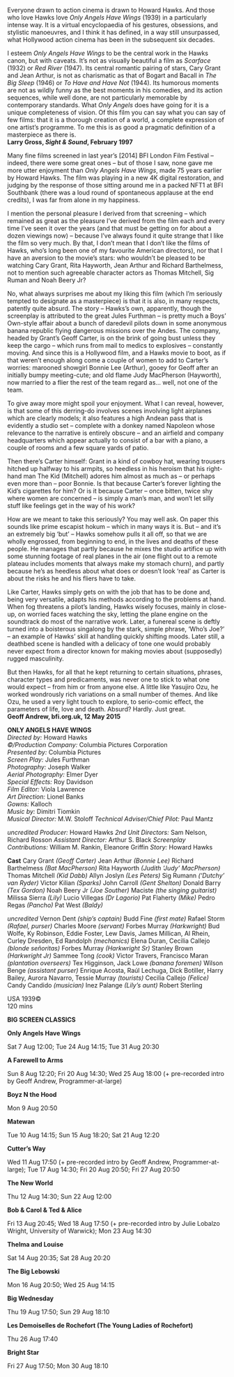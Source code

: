 

Everyone drawn to action cinema is drawn to Howard Hawks. And those who love Hawks love _Only Angels Have Wings_ (1939) in a particularly intense way.  It is a virtual encyclopaedia of his gestures, obsessions, and stylistic manoeuvres, and I think it has defined, in a way still unsurpassed, what Hollywood action cinema has been in the subsequent six decades.

I esteem _Only Angels Have Wings_ to be the central work in the Hawks canon, but with caveats. It’s not as visually beautiful a film as _Scarface_ (1932) or _Red River_ (1947). Its central romantic pairing of stars, Cary Grant and Jean Arthur, is not as charismatic as that of Bogart and Bacall in _The Big Sleep_ (1946) or  _To Have and Have Not_ (1944). Its humorous moments are not as wildly funny as the best moments in his comedies, and its action sequences, while well done, are not particularly memorable by contemporary standards. What _Only Angels_ does have going for it is a unique completeness of vision. Of this film you can say what you can say of few films: that it is a thorough creation of a world, a complete expression of one artist’s programme. To me this is as good a pragmatic definition of a masterpiece as there is.<br>
**Larry Gross, _Sight & Sound_, February 1997**

Many fine films screened in last year’s [2014] BFI London Film Festival – indeed, there were some great ones – but of those I saw, none gave me more utter enjoyment than _Only Angels Have Wings_, made 75 years earlier by Howard Hawks. The film was playing in a new 4K digital restoration, and judging by the response of those sitting around me in a packed NFT1 at  BFI Southbank (there was a loud round of spontaneous applause at the end credits), I was far from alone in my happiness.

I mention the personal pleasure I derived from that screening – which remained as great as the pleasure I’ve derived from the film each and every time I’ve seen it over the years (and that must be getting on for about a dozen viewings now) – because I’ve always found it quite strange that I like the film so very much. By that, I don’t mean that I don’t like the films of Hawks, who’s long been one of my favourite American directors), nor that I have an aversion to the movie’s stars: who wouldn’t be pleased to be watching Cary Grant, Rita Hayworth, Jean Arthur and Richard Barthelmess, not to mention such agreeable character actors as Thomas Mitchell, Sig Ruman and Noah  Beery Jr?

No, what always surprises me about my liking this film (which I’m seriously tempted to designate as a masterpiece) is that it is also, in many respects, patently quite absurd. The story – Hawks’s own, apparently, though the screenplay is attributed to the great Jules Furthman – is pretty much a Boys’ Own-style affair about a bunch of daredevil pilots down in some anonymous banana republic flying dangerous missions over the Andes. The company, headed by Grant’s Geoff Carter, is on the brink of going bust unless they keep the cargo – which runs from mail to medics to explosives – constantly moving. And since this is a Hollywood film, and a Hawks movie to boot, as if that weren’t enough along come a couple of women to add to Carter’s worries: marooned showgirl Bonnie Lee (Arthur), gooey for Geoff after an initially bumpy meeting-cute; and old flame Judy MacPherson (Hayworth), now married to a flier the rest of the team regard as… well, not one of the team.

To give away more might spoil your enjoyment. What I can reveal, however, is that some of this derring-do involves scenes involving light airplanes which are clearly models; it also features a high Andean pass that is evidently a studio set – complete with a donkey named Napoleon whose relevance to the narrative is entirely obscure – and an airfield and company headquarters which appear actually to consist of a bar with a piano, a couple of rooms and a few square yards of patio.

Then there’s Carter himself: Grant in a kind of cowboy hat, wearing trousers hitched up halfway to his armpits, so heedless in his heroism that his right-hand man The Kid (Mitchell) adores him almost as much as – or perhaps even more than – poor Bonnie. Is that because Carter’s forever lighting the Kid’s cigarettes for him? Or is it because Carter – once bitten, twice shy where women are concerned – is simply a man’s man, and won’t let silly stuff like feelings get in the way of his work?

How are we meant to take this seriously? You may well ask. On paper this sounds like prime escapist hokum – which in many ways it is. But – and it’s an extremely big ‘but’ – Hawks somehow pulls it all off, so that we are wholly engrossed, from beginning to end, in the lives and deaths of these people.  He manages that partly because he mixes the studio artifice up with some stunning footage of real planes in the air (one flight out to a remote plateau includes moments that always make my stomach churn), and partly because he’s as heedless about what does or doesn’t look ‘real’ as Carter is about the risks he and his fliers have to take.

Like Carter, Hawks simply gets on with the job that has to be done and, being very versatile, adapts his methods according to the problems at hand. When fog threatens a pilot’s landing, Hawks wisely focuses, mainly in close-up, on worried faces watching the sky, letting the plane engine on the soundtrack do most of the narrative work. Later, a funereal scene is deftly turned into a boisterous singalong by the stark, simple phrase, ‘Who’s Joe?’ – an example of Hawks’ skill at handling quickly shifting moods. Later still, a deathbed scene is handled with a delicacy of tone one would probably never expect from a director known for making movies about (supposedly) rugged masculinity.

But then Hawks, for all that he kept returning to certain situations, phrases, character types and predicaments, was never one to stick to what one would expect – from him or from anyone else. A little like Yasujiro Ozu, he worked wondrously rich variations on a small number of themes. And like Ozu, he used a very light touch to explore, to serio-comic effect, the parameters of life, love and death. Absurd? Hardly. Just great.<br>
**Geoff Andrew, bfi.org.uk, 12 May 2015**<br>



**ONLY ANGELS HAVE WINGS**<br>
_Directed by:_ Howard Hawks<br>
_©/Production Company:_ Columbia Pictures Corporation<br>
_Presented by:_ Columbia Pictures<br>
_Screen Play:_ Jules Furthman<br>
_Photography:_ Joseph Walker<br>
_Aerial Photography:_ Elmer Dyer<br>
_Special Effects:_ Roy Davidson<br>
_Film Editor:_ Viola Lawrence<br>
_Art Direction:_ Lionel Banks<br>
_Gowns:_ Kalloch<br>
_Music by:_ Dimitri Tiomkin<br>
_Musical Director:_ M.W. Stoloff
_Technical Adviser/Chief Pilot:_ Paul Mantz

_uncredited_
_Producer:_ Howard Hawks
_2nd Unit Directors:_ Sam Nelson, Richard Rosson
_Assistant Director:_ Arthur S. Black
_Screenplay Contributions:_ William M. Rankin, Eleanore Griffin
_Story:_ Howard Hawks  

**Cast**
Cary Grant _(Geoff Carter)_
Jean Arthur _(Bonnie Lee)_
Richard Barthelmess _(Bat MacPherson)_
Rita Hayworth _(Judith ‘Judy’ MacPherson)_
Thomas Mitchell _(Kid Dabb)_
Allyn Joslyn _(Les Peters)_
Sig Rumann _(‘Dutchy’ van Ryder)_
Victor Kilian _(Sparks)_
John Carroll _(Gent Shelton)_
Donald Barry _(Tex Gordon)_
Noah Beery Jr _(Joe Souther)_
Maciste _(the singing guitarist)_
Milissa Sierra _(Lily)_
Lucio Villegas _(Dr Lagorio)_
Pat Flaherty _(Mike)_
Pedro Regas _(Pancho)_
Pat West _(Baldy)_

_uncredited_
Vernon Dent _(ship’s captain)_
Budd Fine _(first mate)_
Rafael Storm _(Rafael, purser)_
Charles Moore _(servant)_
Forbes Murray _(Harkwright)_
Bud Wolfe, Ky Robinson, Eddie Foster,
Lew Davis, James Millican, Al Rhein,
Curley Dresden, Ed Randolph _(mechanics)_
Elena Duran, Cecilia Callejo _(blonde señoritas)_
Forbes Murray _(Harkwright Sr)_
Stanley Brown _(Harkwright Jr)_
Sammee Tong _(cook)_
Victor Travers, Francisco Maran _(plantation overseers)_
Tex Higginson, Jack Lowe _(banana foremen)_
Wilson Benge _(assistant purser)_
Enrique Acosta, Raúl Lechuga, Dick Botiller,
Harry Bailey, Aurora Navarro, Tessie Murray _(tourists)_
Cecilia Callejo _(Felice)_
Candy Candido _(musician)_
Inez Palange _(Lily’s aunt)_
Robert Sterling

USA 1939©<br>
120 mins<br>


**BIG SCREEN CLASSICS**

**Only Angels Have Wings**

Sat 7 Aug 12:00; Tue 24 Aug 14:15; Tue 31 Aug 20:30

**A Farewell to Arms**

Sun 8 Aug 12:20; Fri 20 Aug 14:30; Wed 25 Aug 18:00 (+ pre-recorded intro by Geoff Andrew, Programmer-at-large)

**Boyz N the Hood**

Mon 9 Aug 20:50

**Matewan**

Tue 10 Aug 14:15; Sun 15 Aug 18:20; Sat 21 Aug 12:20

**Cutter’s Way**

Wed 11 Aug 17:50 (+ pre-recorded intro by Geoff Andrew, Programmer-at-large); Tue 17 Aug 14:30; Fri 20 Aug 20:50; Fri 27 Aug 20:50

**The New World**

Thu 12 Aug 14:30; Sun 22 Aug 12:00

**Bob & Carol & Ted & Alice**

Fri 13 Aug 20:45; Wed 18 Aug 17:50 (+ pre-recorded intro by Julie Lobalzo Wright, University of Warwick); Mon 23 Aug 14:30

**Thelma and Louise**

Sat 14 Aug 20:35; Sat 28 Aug 20:20

**The Big Lebowski**

Mon 16 Aug 20:50; Wed 25 Aug 14:15

**Big Wednesday**

Thu 19 Aug 17:50; Sun 29 Aug 18:10

**Les Demoiselles de Rochefort (The Young Ladies of Rochefort)**

Thu 26 Aug 17:40

**Bright Star**

Fri 27 Aug 17:50; Mon 30 Aug 18:10
<!--stackedit_data:
eyJoaXN0b3J5IjpbLTE3ODk2MTA4MDBdfQ==
-->